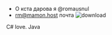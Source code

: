 
- О кста дарова я @romausnul
- rm@mamon.host почта
![download](https://user-images.githubusercontent.com/119739400/211413529-76c22f1c-ca77-4162-9352-7fabcdd62115.gif)

C# love. Java




<!---
romausnul/romausnul is a ✨ special ✨ repository because its `README.md` (this file) appears on your GitHub profile.
You can click the Preview link to take a look at your changes.
--->

